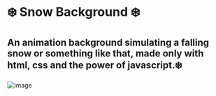 # ❄️ Snow Background ❄️
## An animation background simulating a falling snow or something like that, made only with html, css and the power of javascript.❄️
![image](https://user-images.githubusercontent.com/94203956/170428896-827365b5-2fd7-4254-9aca-971570c6855e.png)

